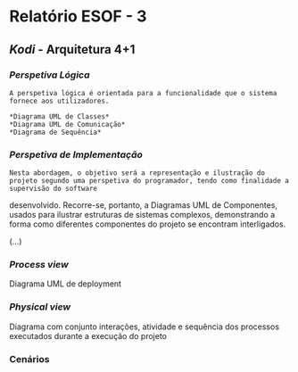# Relatório ESOF - 3

## *Kodi* - Arquitetura 4+1

### *Perspetiva Lógica* 
	A perspetiva lógica é orientada para a funcionalidade que o sistema fornece aos utilizadores.

	*Diagrama UML de Classes*
	*Diagrama UML de Comunicação*
	*Diagrama de Sequência*

### *Perspetiva de Implementação*

	Nesta abordagem, o objetivo será a representação e ilustração do projeto segundo uma perspetiva do programador, tendo como finalidade a supervisão do software
desenvolvido.
	Recorre-se, portanto, a Diagramas UML de Componentes, usados para ilustrar estruturas de sistemas complexos, demonstrando a forma como diferentes componentes
do projeto se encontram interligados.

(...)

### *Process view* 
Diagrama UML de deployment

### *Physical view* 
Diagrama com conjunto interações, atividade e sequência dos processos executados durante a execução do projeto

### Cenários
